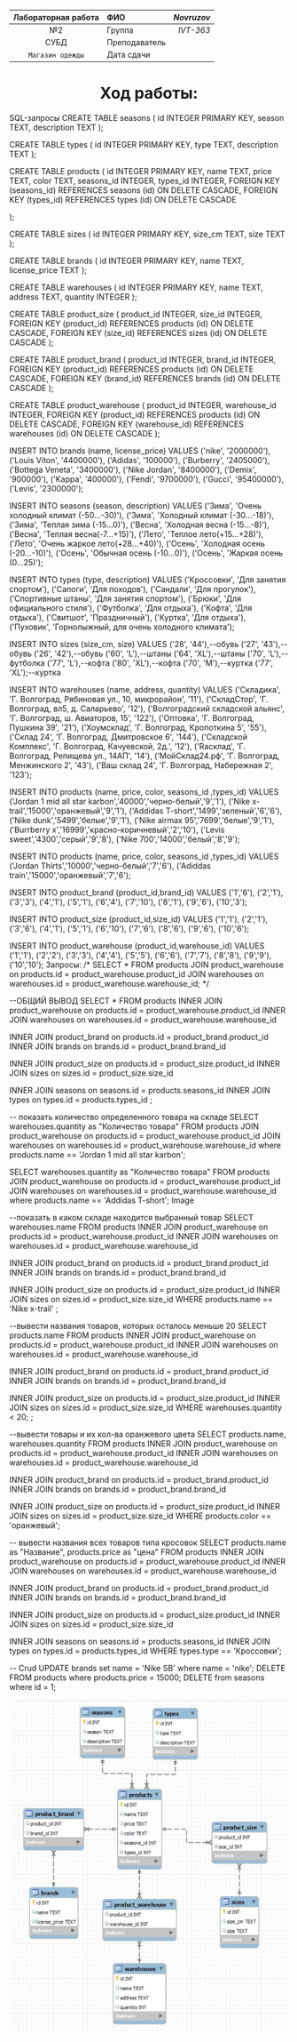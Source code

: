 
|   Лабораторная работа | ФИО     | *Novruzov* |
| :-------------: |:--------------|  -----:     |
|        №2       | Группа        | *IVT-363*   |
|       СУБД      | Преподаватель |             |
| `Магазин одежды`| Дата сдачи    |             |
<div id="header" align="center">
  <H1>Ход работы:</H1>
</div>
SQL-запросы
CREATE TABLE seasons (
id INTEGER PRIMARY KEY,
season TEXT,
description TEXT
);

CREATE TABLE types (
id INTEGER PRIMARY KEY,
type TEXT,
description TEXT
);

CREATE TABLE products (
id INTEGER PRIMARY KEY,
name TEXT,
price TEXT,
color TEXT,
seasons_id INTEGER,
types_id INTEGER,
FOREIGN KEY (seasons_id) REFERENCES seasons (id) ON DELETE CASCADE,
FOREIGN KEY (types_id) REFERENCES types (id) ON DELETE CASCADE

);



CREATE TABLE sizes (
id INTEGER PRIMARY KEY,
size_cm TEXT,
size TEXT
);

CREATE TABLE brands (
id INTEGER PRIMARY KEY,
name TEXT,
license_price TEXT
);

CREATE TABLE warehouses (
id INTEGER PRIMARY KEY,
name TEXT,
address TEXT,
quantity INTEGER
);



CREATE TABLE product_size (
product_id INTEGER,
size_id INTEGER,
FOREIGN KEY (product_id) REFERENCES products (id) ON DELETE CASCADE,
FOREIGN KEY (size_id) REFERENCES sizes (id) ON DELETE CASCADE
);

CREATE TABLE product_brand (
product_id INTEGER,
brand_id INTEGER,
FOREIGN KEY (product_id) REFERENCES products (id) ON DELETE CASCADE,
FOREIGN KEY (brand_id) REFERENCES brands (id) ON DELETE CASCADE
);

CREATE TABLE product_warehouse (
product_id INTEGER,
warehouse_id INTEGER,
FOREIGN KEY (product_id) REFERENCES products (id) ON DELETE CASCADE,
FOREIGN KEY (warehouse_id) REFERENCES warehouses (id) ON DELETE CASCADE
);

INSERT INTO brands (name, license_price) VALUES 
('nike', '2000000'),
('Louis Viton', '4400000'),
('Adidas', '100000'),
('Burberry', '2405000'),
('Bottega Veneta', '3400000'),
('Nike Jordan', '8400000'),
('Demix', '900000'),
('Kappa', '400000'),
('Fendi', '9700000'),
('Gucci', '95400000'),
('Levis', '2300000');

INSERT INTO seasons (season, description) VALUES 
('Зима', 'Очень холодный климат (-50...-30)'),
('Зима', 'Холодный климат (-30...-18)'),
('Зима', 'Теплая зима (-15...0)'),
('Весна', 'Холодная весна (-15...-8)'),
('Весна', 'Теплая весна(-7...+15)'),
('Лето', 'Теплое лето(+15...+28)'),
('Лето', 'Очень жаркое лето(+28...+40)'),
('Осень', 'Холодная осень (-20...-10)'),
('Осень', 'Обычная осень (-10...0)'),
('Осень', 'Жаркая осень (0...25)');

INSERT INTO types (type, description) VALUES 
('Кроссовки', 'Для занятия спортом'),
('Сапоги', 'Для походов'),
('Сандали', 'Для прогулок'),
('Спортивные штаны', 'Для занятия спортом'),
('Брюки', 'Для официального стиля'),
('Футболка', 'Для отдыха'),
('Кофта', 'Для отдыха'),
('Свитшот', 'Праздничный'),
('Куртка', 'Для отдыха'),
('Пуховик', 'Горнолыжный, для очень холодного климата');

INSERT INTO sizes (size_cm, size) VALUES 
('28', '44'),--обувь
('27', '43'),--обувь
('26', '42'),--обувь
('60', 'L'),--штаны
('64', 'XL'),--штаны
('70', 'L'),--футболка
('77', 'L'),--кофта
('80', 'XL'),--кофта
('70', 'M'),--куртка
('77', 'XL');--куртка

INSERT INTO warehouses (name, address, quantity) VALUES 
('Складика', 'Г. Волгоград, Рябиновая ул., 10, микрорайон', '11'),
('СкладСтор', 'Г. Волгоград, вл5, д. Саларьево', '12'),
('Волгоградский складской альянс', 'Г. Волгоград, ш. Авиаторов, 15', '122'),
('Оптовка', 'Г. Волгоград, Пушкина 39', '21'),
('Хоумсклад', 'Г. Волгоград, Кропоткина 5', '55'),
('Склад 24', 'Г. Волгоград, Дмитровское 6', '144'),
('Складской Комплекс', 'Г. Волгоград, Качуевской, 2д.', '12'),
('Raсклад', 'Г. Волгоград, Репищева ул., 14АП', '14'),
('МойСклад24.рф', 'Г. Волгоград, Менжинского 2', '43'),
('Ваш склад 24', 'Г. Волгоград, Набережная 2', '123');

INSERT INTO products (name, price, color, seasons_id ,types_id) VALUES 
('Jordan 1 mid all star karbon','40000','черно-белый','9','1'),
('Nike x-trail','15000','оранжевый','9','1'),
('Addidas T-short','1499','зеленый','6','6'),
('Nike dunk','5499','белые','9','1'),
('Nike airmax 95','7699','белые','9','1'),
('Burrberry x','16999','красно-коричневый','2','10'),
('Levis sweet','4300','серый','9','8'),
('Nike 700','14000','белый','8','9');

INSERT INTO products (name, price, color, seasons_id ,types_id) VALUES 
('Jordan Thirts','10000','черно-белый','7','6'),
('Adiddas train','15000','оранжевый','7','6');

INSERT INTO product_brand (product_id,brand_id) VALUES 
('1','6'),
('2','1'),
('3','3'),
('4','1'),
('5','1'),
('6','4'),
('7','10'),
('8','1'),
('9','6'),
('10','3');

INSERT INTO product_size (product_id,size_id) VALUES 
('1','1'),
('2','1'),
('3','6'),
('4','1'),
('5','1'),
('6','10'),
('7','6'),
('8','6'),
('9','6'),
('10','6');

INSERT INTO product_warehouse (product_id,warehouse_id) VALUES 
('1','1'),
('2','2'),
('3','3'),
('4','4'),
('5','5'),
('6','6'),
('7','7'),
('8','8'),
('9','9'),
('10','10');
Запросы:
/*
SELECT * FROM products
JOIN product_warehouse on products.id = product_warehouse.product_id
JOIN warehouses on warehouses.id = product_warehouse.warehouse_id;
*/


--ОБЩИЙ ВЫВОД
SELECT * FROM products
INNER JOIN product_warehouse on products.id = product_warehouse.product_id
INNER JOIN warehouses on warehouses.id = product_warehouse.warehouse_id

INNER JOIN product_brand on products.id = product_brand.product_id
INNER JOIN brands on brands.id = product_brand.brand_id

INNER JOIN product_size on products.id = product_size.product_id
INNER JOIN sizes on sizes.id = product_size.size_id

INNER JOIN seasons on seasons.id = products.seasons_id
INNER JOIN types on types.id = products.types_id
;



-- показать количество определенного товара на складе
SELECT warehouses.quantity as "Количество товара" FROM products
JOIN product_warehouse on products.id = product_warehouse.product_id
JOIN warehouses on warehouses.id = product_warehouse.warehouse_id
where products.name == 'Jordan 1 mid all star karbon';

SELECT warehouses.quantity as "Количество товара" FROM products
JOIN product_warehouse on products.id = product_warehouse.product_id
JOIN warehouses on warehouses.id = product_warehouse.warehouse_id
where products.name == 'Addidas T-short';
Image

--показать в каком складе находится выбранный товар
SELECT warehouses.name FROM products
INNER JOIN product_warehouse on products.id = product_warehouse.product_id
INNER JOIN warehouses on warehouses.id = product_warehouse.warehouse_id

INNER JOIN product_brand on products.id = product_brand.product_id
INNER JOIN brands on brands.id = product_brand.brand_id

INNER JOIN product_size on products.id = product_size.product_id
INNER JOIN sizes on sizes.id = product_size.size_id
WHERE products.name == 'Nike x-trail'
;


--вывести названия товаров, которых осталось меньше 20
SELECT products.name FROM products
INNER JOIN product_warehouse on products.id = product_warehouse.product_id
INNER JOIN warehouses on warehouses.id = product_warehouse.warehouse_id

INNER JOIN product_brand on products.id = product_brand.product_id
INNER JOIN brands on brands.id = product_brand.brand_id

INNER JOIN product_size on products.id = product_size.product_id
INNER JOIN sizes on sizes.id = product_size.size_id
WHERE warehouses.quantity < 20;
;

--вывести товары и их кол-ва оранжевого цвета
SELECT products.name, warehouses.quantity FROM products
INNER JOIN product_warehouse on products.id = product_warehouse.product_id
INNER JOIN warehouses on warehouses.id = product_warehouse.warehouse_id

INNER JOIN product_brand on products.id = product_brand.product_id
INNER JOIN brands on brands.id = product_brand.brand_id

INNER JOIN product_size on products.id = product_size.product_id
INNER JOIN sizes on sizes.id = product_size.size_id
WHERE products.color == 'оранжевый';

-- вывести названия всех товаров типа кросовок
SELECT products.name as "Название", products.price as "цена" FROM products
INNER JOIN product_warehouse on products.id = product_warehouse.product_id
INNER JOIN warehouses on warehouses.id = product_warehouse.warehouse_id

INNER JOIN product_brand on products.id = product_brand.product_id
INNER JOIN brands on brands.id = product_brand.brand_id

INNER JOIN product_size on products.id = product_size.product_id
INNER JOIN sizes on sizes.id = product_size.size_id

INNER JOIN seasons on seasons.id = products.seasons_id
INNER JOIN types on types.id = products.types_id
WHERE types.type == 'Кроссовки';

-- Crud
UPDATE brands set name = 'Nike SB' where name = 'nike';
DELETE FROM products where products.price = 15000;
DELETE from seasons where id = 1;

<div id="header" align="center">
  <img src="https://github.com/QuanRy/SUBD/blob/Novruzov-(serega854)/lab2/img/111.PNG" width="500"/>
</div>


